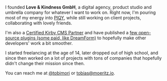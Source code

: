 I founded **Love & Kindness GmbH**, a digital agency, product studio and umbrella company for whatever I want to work on. Right now, I'm pouring most of my energy into [PIQY](https://www.piqy.de), while still working on client projects, collaborating with lovely friends.

I'm also a [Certified Kirby CMS Partner](https://getkirby.com/partners/tobias-moeritz) and have published a [few open-source plugins (some paid, like DreamForm)](https://plugins.andkindness.com/) to hopefully make other developers' work a bit smoother.

I started freelancing at the age of 14, later dropped out of high school, and since then worked on a lot of projects with tons of companies that hopefully didn't change their mission since then.

You can reach me at [@tobimori](https://x.com/tobimori) or [tobias@moeritz.io](mailto:tobias@moeritz.io).
